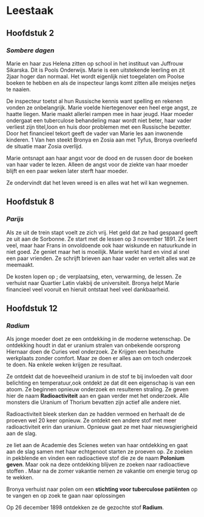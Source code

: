 # Leestaak

## Hoofdstuk 2
### *Sombere dagen*

Marie en haar zus Helena zitten op school in het instituut van Juffrouw Sikarska. Dit is Pools Onderwijs.
Marie is een uitstekende leerling en zit 2jaar hoger dan normaal.
Het wordt eigenlijk niet toegelaten om Poolse boeken te hebben en als de inspecteur langs komt zitten alle meisjes netjes te naaien.

De inspecteur toetst al hun Russische kennis want spelling en rekenen vonden ze onbelangrijk. Marie voelde hiertegenover een heel erge angst, ze haatte liegen.
Marie maakt allerlei rampen mee in haar jeugd. Haar moeder ondergaat een tuberculose behandeling maar wordt niet beter, haar vader verliest zijn titel,loon en huis door problemen met een Russische bezetter. Door het financieel tekort geeft de vader van Marie les aan inwonende kinderen. 1 Van hen steekt Bronya en Zosia aan met Tyfus, Bronya overleefd de situatie maar Zosia overlijd.

Marie ontsnapt aan haar angst voor de dood en de russen door de boeken van haar vader te lezen. Alleen de angst voor de ziekte van haar moeder blijft en een paar weken later sterft haar moeder.

Ze ondervindt dat het leven wreed is en alles wat het wil kan wegnemen.


## Hoofdstuk 8
### *Parijs*

Als ze uit de trein stapt voelt ze zich vrij. Het geld dat ze had gespaard geeft ze uit aan de Sorbonne. Ze start met de lessen op 3 november 1891.
Ze leert veel, maar haar Frans in onvoldoende ook haar wiskunde en natuurkunde in niet goed. Ze geniet maar het is moeilijk.
Marie werkt hard en vind al snel een paar vrienden. Ze schrijft brieven aan haar vader en vertelt alles wat ze meemaakt.

De kosten lopen op ; de verplaatsing, eten, verwarming, de lessen. Ze verhuist naar Quartier Latin vlakbij de universiteit. Bronya helpt Marie financieel veel vooruit en hieruit ontstaat heel veel dankbaarheid.




## Hoofdstuk 12
### *Radium*

Als jonge moeder doet ze een ontdekking in de moderne wetenschap. De ontdekking houdt in dat er uranium stralen van onbekende oorsprong
Hiernaar doen de Curies veel onderzoek. Ze Krijgen een beschutte werkplaats zonder comfort. Maar ze doen er alles aan om toch onderzoek te doen. Na enkele weken krijgen ze resultaat.

Ze ontdekt dat de hoeveelheid uranium in de stof te bij invloeden valt door belichting en temperatuur,ook ontdekt ze dat  dit een eigenschap is van een atoom.
Ze beginnen opnieuw onderzoek en resulteren straling. Ze geven hier de naam **Radioactiviteit** aan en gaan verder met het onderzoek.
Alle monsters die Uranium of Thorium bevatten zijn actief alle andere niet.

Radioactiviteit bleek sterken dan ze hadden vermoed en herhaalt de de proeven wel 20 keer opnieuw.
Ze ontdekt een andere stof met meer radioactiviteit erin dan uranium.
Opnieuw gaat ze met haar nieuwsgierigheid aan de slag.

ze liet aan de Academie des Scienes weten van haar ontdekking en gaat aan de slag samen met haar echtgenoot starten ze proeven op.
Ze zoeken in pekblende en vinden een radioactieve stof die ze de naam **Polonium geven**.
Maar ook na deze ontdekking blijven ze zoeken naar radioactieve stoffen . Maar na de zomer vakantie nemen ze vakantie om energie terug op te wekken.

Bronya verhuist naar polen om een **stichting voor tuberculose patiënten** op te vangen en op zoek te gaan naar oplossingen

Op 26 december 1898 ontdekken ze de gezochte stof **Radium**.

